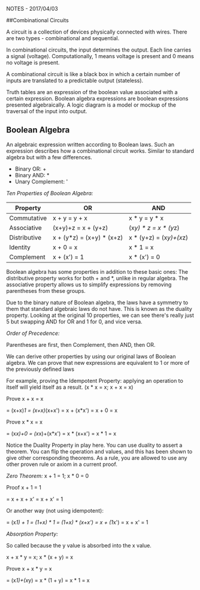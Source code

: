 NOTES - 2017/04/03

##Combinational Circuits

A circuit is a collection of devices physically connected with wires.
There are two types - combinational and sequential. 

In combinational circuits, the input determines the output. Each line
carries a signal (voltage). Computationally, 1 means voltage is present
and 0 means no voltage is present.

A combinational circuit is like a black box in which a certain number
of inputs are translated to a predictable output (stateless).

Truth tables are an expression of the boolean value associated with a
certain expression. Boolean algebra expressions are boolean expressions
presented algebraically. A logic diagram is a model or mockup of the
traversal of the input into output.

## Boolean Algebra

An algebraic expression written according to Boolean laws. Such an
expression describes how a combinational circuit works. Similar to
standard algebra but with a few differences. 

* Binary OR: +
* Binary AND: *
* Unary Complement: '


*Ten Properties of Boolean Algebra:*

|Property|OR|AND|
|--------|--|---|
|Commutative|x + y = y + x| x * y = y * x|
|Associative|(x+y)+z = x + (y+z)|(x*y) * z = x * (y*z)|
|Distributive|x + (y*z) = (x+y) * (x+z)|x * (y+z) = (x*y)+(x*z)|
|Identity|x + 0 = x |x * 1 = x|
|Complement|x + (x') = 1|x * (x') = 0|

Boolean algebra has some properties in addition to these basic ones:
The distributive property works for both + and *, unlike in regular
algebra. The associative property allows us to simplify expressions by
removing parentheses from these groups.

Due to the binary nature of Boolean algebra, the laws have a symmetry
to them that standard algebraic laws do not have. This is known as the
duality property. Looking at the original 10 properties, we can see
there's really just 5 but swapping AND for OR and 1 for 0, and vice
versa.

*Order of Precedence:*

Parentheses are first, then Complement, then AND, then OR.

We can derive other properties by using our original laws of Boolean
algebra. We can prove that new expressions are equivalent to 1 or more
of the previously defined laws

For example, proving the Idempotent Property: applying an operation to
itself will yield itself as a result. (x * x = x; x + x = x)

Prove x + x = x

= (x+x)*1
= (x+x)*(x+x')
= x + (x*x')
= x + 0
= x

Prove x * x = x

= (x*x)+0
= (x*x)+(x*x')
= x * (x+x')
= x * 1
= x

Notice the Duality Property in play here. You can use duality to assert
a theorem. You can flip the operation and values, and this has been
shown to give other corresponding theorems. As a rule, you are allowed
to use any other proven rule or axiom in a current proof.

*Zero Theorem:* x + 1 = 1; x * 0 = 0

Proof x + 1 = 1

= x + x + x'
= x + x'
= 1

Or another way (not using idempotent):

= (x*1) + 1
= (1+x) * 1
= (1+x) * (x+x')
= x + (1*x')
= x + x'
= 1

*Absorption Property:*

So called because the y value is absorbed into the x value.

x + x * y = x; x * (x + y) = x

Prove x + x * y = x

= (x*1)+(x*y)
= x * (1 + y)
= x * 1
= x
